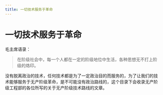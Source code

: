 ```yaml
---
title: 一切技术服务于革命
---
```


# 一切技术服务于革命

毛主席语录：

> 在阶级社会中，每一个人都在一定的阶级地位中生活，各种思想无不打上阶级的烙印。

没有脱离政治的技术，任何技术都是为了一定政治目的而服务的，为了让我们的技术能够服务于无产阶级革命，是不可能没有政治路线的，这个目录下会收录无产阶级工程部的各位所写的关于无产阶级技术路线的文章。